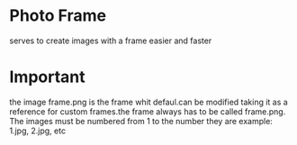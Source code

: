 # Photo Frame
serves to create images with a frame easier and faster
# Important
the image frame.png is the frame whit defaul.can be modified taking it as a reference for custom frames.the frame always has to be called frame.png.
The images must be numbered from 1 to the number they are example:
1.jpg, 2.jpg, etc
